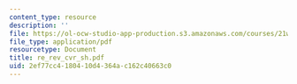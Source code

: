 ```yaml
---
content_type: resource
description: ''
file: https://ol-ocw-studio-app-production.s3.amazonaws.com/courses/21w-730-2-the-creative-spark-fall-2004/2ef77cc4180410d4364ac162c40663c0_re_rev_cvr_sh.pdf
file_type: application/pdf
resourcetype: Document
title: re_rev_cvr_sh.pdf
uid: 2ef77cc4-1804-10d4-364a-c162c40663c0
---
```


